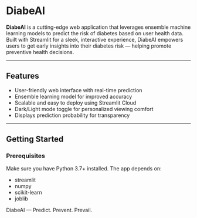 # DiabeAI

**DiabeAI** is a cutting-edge web application that leverages ensemble machine learning models to predict the risk of diabetes based on user health data. Built with Streamlit for a sleek, interactive experience, DiabeAI empowers users to get early insights into their diabetes risk — helping promote preventive health decisions.

---

## Features

- User-friendly web interface with real-time prediction
- Ensemble learning model for improved accuracy
- Scalable and easy to deploy using Streamlit Cloud
- Dark/Light mode toggle for personalized viewing comfort
- Displays prediction probability for transparency

---

## Getting Started

### Prerequisites

Make sure you have Python 3.7+ installed. The app depends on:

- streamlit
- numpy
- scikit-learn
- joblib

DiabeAI — Predict. Prevent. Prevail.
